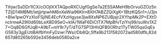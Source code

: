 Tihjw/SsDDr1lCX/cOOjIXXTAQpoRXCUgfGgSe7a2ESSAMeH9bOrvuGZOz5nTZIjD14MBMt/IetjjrtpwhM6nXeWia96Klrn8XH7ABZZQiXgK+1BtzKQSn1+/J3jn+Blw1pwOYzXIoFSjiNE4EcfVXzHgyse3jw8XsNP6ZUBjsjr2XYhpMk2P+EXtOnclrmeA29I0d60bLeX8D9SeO+kIA/1WaF6DiCtTX7MpBfvTziYnj99/suWx1XZ7+Oq8D6GfUqB+A9bT+mY9r7yT/dTG7SP13HhQFB0ORhz1TyTW05qsGqEsG583y3gjEUtiBAlfbYmFyDzwr7Ws//Db8Qr,5ffa9b2131582072ad580dfb,82d657d80265b592e3456deb0580a2ce